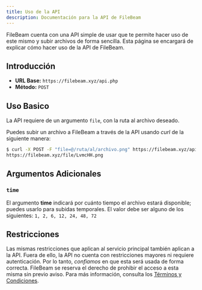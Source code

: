 ```yaml
---
title: Uso de la API
description: Documentación para la API de FileBeam
---
```


FileBeam cuenta con una API simple de usar que te permite hacer uso de este mismo y subir archivos de forma sencilla. Esta página se encargará de explicar cómo hacer uso de la API de FileBeam.

## Introducción

* **URL Base:** `https://filebeam.xyz/api.php`
* **Método:** `POST`

## Uso Basico

La API requiere de un argumento `file`, con la ruta al archivo deseado.

Puedes subir un archivo a FileBeam a través de la API usando *curl* de la siguiente manera:

```bash
$ curl -X POST -F "file=@/ruta/al/archivo.png" https://filebeam.xyz/api.php
https://filebeam.xyz/file/LvmcHH.png
```

## Argumentos Adicionales

### `time`

El argumento **time** indicará por cuánto tiempo el archivo estará disponible; puedes usarlo para subidas temporales. El valor debe ser alguno de los siguientes: `1, 2, 6, 12, 24, 48, 72`

## Restricciones

Las mismas restricciones que aplican al servicio principal también aplican a la API. Fuera de ello, la API no cuenta con restricciones mayores ni requiere autenticación. Por lo tanto, *confiamos* en que esta será usada de forma correcta. FileBeam se reserva el derecho de prohibir el acceso a esta misma sin previo aviso. Para más información, consulta los <a href="/disclaimer/tos" target="_blank">Términos y Condiciones</a>.